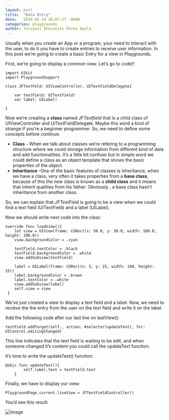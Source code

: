 ```yaml
---
layout: post
title:  "Data Entry"
date:   2020-02-19 20:07:37 -0600
categories: playgrounds
author: Yocoyani Ehecatzin Pérez Ayala
---
```

Usually when you create an App or a program, your need to interact with the user, to do it you have to create entries to receive user information. In this post we’re going to create a basic Entry for a view in Playgrounds.

First, we’re going to display a common view. Let’s go to code!!

    import UIKit
    import PlaygroundSupport
    
    class JFTextFeld: UIViewController, UITextFieldDelegate{
	    
	    var textField: UITextField!
	    var label: UILabel!
    
    }
Now we’re creating a **class** named  *JFTextfield* that is a child class of UIViewController and UITextFieldDelegate. Maybe this word a kind of strange if you’re a beginner programmer. So, we need to define some concepts before continue.

* **Class** - When we talk about classes we’re refering to a programming structure where we could storage information from different kind of data and add functionalities. It’s a little bit confuse but in simple word we could define a class as an object template that shows the basic properties of the object.
*  **Inheritance**  -One of the basic features of classes is inheritance, when we have a class, very often it takes properties from a **base class**, because of this the new class is known as a **child class** and it means that inherit qualities from his father. Obviously , a base class hasn’t inheritance from another class.

So, we can explain that *JFTextField* is going to be a view when we could find a text field (UITextField) and a label (UILabel).

Now we should write next code into the class:

    override func loadView(){
	    let view = UIView(frame: CGRect(x: 50.0, y: 50.0, width: 100.0, height: 100.0))
	    view.backgroundColor = .cyan
	    
	    textField.textColor = .black
	    textField.backgroundColor = .white
	    view.addSubview(textField)
	    
	    label = UILabel(frame: CGRect(x: 5, y: 25, width: 100, height: 15))
	    label.backgroundColor = .brown
	    label.textColor = .white
	    view.addSubview(label)
	    self.view = view
	 }
	    
We’ve just created a view to display  a text field and a label.
Now, we need to recieve the the entry from the user on the text field and write it on the label.

Add the following code after our last line on lastView():

    textField.addTarget(self., action: #selector(updateText), for: UIControl.editingChanged)
This line indicates that the text field is waiting to be edit, and when someone changed it’s content you could call the updateText function.

It’s time to write the updateText() function:

    @objc func updateText(){
		    self.label.text = textField.text
	    }
	 
Finally, we have to display our view:

    PlaygroundPage.current.liveView = JFTextFieldController()

You’d see this result:

![Image](https://i.imgur.com/ijsOqh6.jpg)

